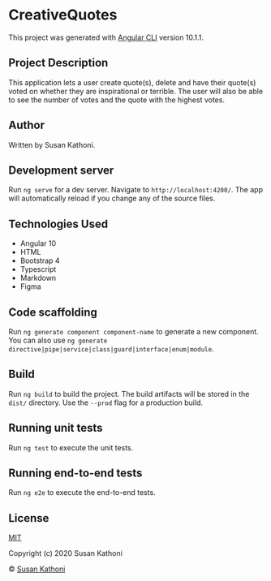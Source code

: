 # CreativeQuotes

This project was generated with [Angular CLI](https://github.com/angular/angular-cli) version 10.1.1.

## Project Description

This application lets a user create quote(s), delete and have their quote(s) voted on whether they are inspirational or terrible. The user will also be able to see the number of votes and the quote with the highest votes.

## Author

Written by Susan Kathoni.

## Development server

Run `ng serve` for a dev server. Navigate to `http://localhost:4200/`. The app will automatically reload if you change any of the source files.

## Technologies Used

- Angular 10
- HTML
- Bootstrap 4
- Typescript
- Markdown
- Figma

## Code scaffolding

Run `ng generate component component-name` to generate a new component. You can also use `ng generate directive|pipe|service|class|guard|interface|enum|module`.

## Build

Run `ng build` to build the project. The build artifacts will be stored in the `dist/` directory. Use the `--prod` flag for a production build.

## Running unit tests

Run `ng test` to execute the unit tests.

## Running end-to-end tests

Run `ng e2e` to execute the end-to-end tests.

## License

[MIT](https://github.com/Susan-Kathoni/Creative-Quotes/blob/master/LICENSE)

Copyright (c) 2020 Susan Kathoni



 © [Susan Kathoni](https://github.com/Susan-Kathoni)
